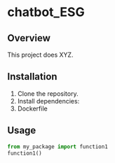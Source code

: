 # chatbot_ESG

## Overview
This project does XYZ.

## Installation
1. Clone the repository.
2. Install dependencies:
3. Dockerfile

## Usage
```python
from my_package import function1
function1()